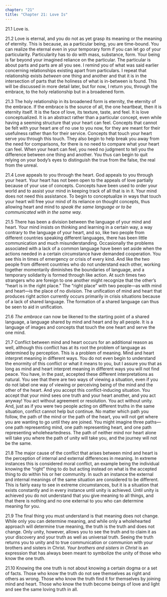 ```yaml
---
chapter: "21"
title: "Chapter 21: Love Is"
---
```


21.1 Love is. 

21.2 Love is eternal, and you do not as yet grasp its meaning or the
meaning of eternity. This is because, as a particular being, you are
time-bound. You can realize the eternal even in your temporary form if
you can let go of your particularity. Particularity has to do with mass,
substance, form. Your being is far beyond your imagined reliance on the
particular. The particular is about parts and parts are all you see. I
remind you of what was said earlier concerning relationships existing
apart from particulars. I repeat that relationship exists *between* one
thing and another and that it is in the intersection of parts that the
holiness of what is in-between is found.  This will be discussed in more
detail later, but for now, I return you, through the embrace, to the
holy relationship but in a broadened form.

21.3 The holy relationship in its broadened form is eternity, the
eternity of the embrace. If the embrace is the source of all, the one
heartbeat, then it is eternity itself. It is the face of love, its
texture, taste, and feel. It is love conceptualized. It is an abstract
rather than a particular concept, even while having a seeming structure
that your heart can feel. Concepts that cannot be felt with your heart
are of no use to you now, for they are meant for their usefulness rather
than for their service. Concepts that touch your heart serve you through
this touch. They also begin to help break you away from the need for
comparisons, for there is no need to compare what your heart can feel.
When your heart can feel, you need no judgment to tell you the
difference between one thing and another. You thus can begin to quit
relying on your body’s eyes to distinguish the true from the false, the
real from the unreal. 

21.4 Love appeals to you through the heart. God appeals to you through
your heart. Your heart has not been open to the appeals of love
partially because of your use of concepts. Concepts have been used to
order your world and to assist your mind in keeping track of all that is
in it. Your mind does not need this assistance. To begin to
conceptualize in ways that touch your heart will free your mind of its
reliance on thought concepts, thus allowing heart and mind to *speak the
same language or to be communicated with in the same way.*

21.5 There has been a division between the language of your mind and
heart. Your mind insists on thinking and learning in a certain way, a
way contrary to the language of your heart, and so, like two people from
different countries speaking different languages, there has been little
communication and much misunderstanding. Occasionally the problems
associated with a lack of a common language have been set aside when the
actions needed in a certain circumstance have demanded cooperation. You
see this in times of emergency or crisis of every kind. And like the two
people from different countries who do not understand each other,
working together momentarily diminishes the boundaries of language, and
a temporary solidarity is formed through like action. At such times two
strangers who are foreign to one another might recognize that the
other’s “heart is in the right place.” The “right place” with two
people—as with mind and heart—is the place of no division. The
unification of mind and heart that produces right action currently
occurs primarily in crisis situations because of a lack of shared
language. The formation of a shared language can thus be seen to aid in
unification. 

21.6 *The embrace* can now be likened to the starting point of a shared
language, a language shared by mind and heart and by all people. It is a
language of images and concepts that touch the one heart and serve the
one mind. 

21.7 Conflict between mind and heart occurs for an additional reason as
well, although this conflict has at its root the problem of language as
determined by perception. This is a problem of meaning. Mind and heart
interpret meaning in different ways. You do not even begin to understand
the enormity of this conflict or what it means to you, but I assure you
that as long as mind and heart interpret meaning in different ways you
will not find peace. You have, in the past, accepted these different
interpretations as natural. You see that there are two ways of viewing a
situation, even if you do not label one way of viewing or perceiving
being of the mind and the other of the heart. And you accept this
conflict-inducing situation. You accept that your mind sees one truth
and your heart another, and you act anyway! You act without agreement or
resolution. You act without unity. And, just as if you were two people
acting on different truths in the same situation, conflict cannot help
but continue. No matter which path you follow, the path of the mind or
the path of the heart, you will not get where you are wanting to go
until they are joined. You might imagine three paths—one path
representing mind, one path representing heart, and one path
representing wholeheartedness. The path of neither mind nor heart alone
will take you where the path of unity will take you, and the journey
will not be the same. 

21.8 The major cause of the conflict that arises between mind and heart
is the perception of internal and external differences in meaning. In
extreme instances this is considered moral conflict, an example being
the individual knowing the “right” thing to do but acting instead on
what is the accepted thing to do within his or her community. In such an
instance the external and internal meanings of the same situation are
considered to be different. This is fairly easy to see in extreme
circumstances, but it is a situation that exists constantly and in every
instance until unity is achieved. Until unity is achieved you do not
understand that you give meaning to all things, and that there is
nothing and no one external to you who can determine meaning for you. 

21.9 The final thing you must understand is that meaning does not
change. While only you can determine meaning, and while only a
wholehearted approach will determine true meaning, the truth is the
truth and does not change. Only unity, however, allows you to see the
truth and to claim it as your discovery and your truth as well as
universal truth. Seeing the truth returns you to unity and to true
communication or communion with your brothers and sisters in Christ.
*Your brothers and sisters in Christ* is an expression that has always
been meant to symbolize the unity of those who know the one truth.

21.10 Knowing the one truth is not about knowing a certain dogma or a
set of facts. Those who know the truth do not see themselves as right
and others as wrong. Those who know the truth find it for themselves by
joining mind and heart. Those who know the truth become beings of love
and light and see the same loving truth in all.


